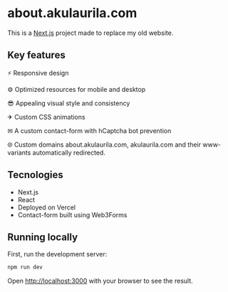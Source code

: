# about.akulaurila.com

This is a [Next.js](https://nextjs.org/) project made to replace my old website.

## Key features
  ⚡   Responsive design
  
  ⚙   Optimized resources for mobile and desktop
  
  😎   Appealing visual style and consistency
  
  ✈   Custom CSS animations
  
  ✉   A custom contact-form with hCaptcha bot prevention

  🌐   Custom domains about.akulaurila.com, akulaurila.com and their www-variants automatically redirected.


## Tecnologies
  - Next.js
  - React
  - Deployed on Vercel
  - Contact-form built using Web3Forms

## Running locally

First, run the development server:

```bash
npm run dev
```

Open [http://localhost:3000](http://localhost:3000) with your browser to see the result.

